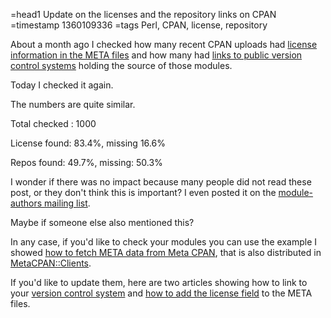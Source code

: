 =head1 Update on the licenses and the repository links on CPAN
=timestamp 1360109336
=tags Perl, CPAN, license, repository



About a month ago I checked how many recent CPAN uploads had <a
href="http://blogs.perl.org/users/gabor_szabo/2012/12/174-of-cpan-uploads-have-no-license-in-the-meta-files.html">license
information in the META files</a> and how many had
<a href="http://blogs.perl.org/users/gabor_szabo/2013/01/50-of-the-new-cpan-uploads-lack-a-repository-link.html">links
to public version control systems</a> holding the source of those modules.

Today I checked it again.



The numbers are quite similar.

Total checked : 1000

License found: 83.4%, missing 16.6%

Repos found: 49.7%, missing: 50.3%

I wonder if there was no impact because many people did not read these post, or they don't think this is important?
I even posted it on the <a href="http://lists.perl.org/list/module-authors.html">module-authors mailing list</a>.

Maybe if someone else also mentioned this?

In any case, if you'd like to check your modules you can use the example I showed
<a href="http://perlmaven.com/fetching-meta-data-from-meta-cpan">how to fetch META data from Meta CPAN</a>,
that is also distributed in <a href="https://metacpan.org/release/MetaCPAN-Clients">MetaCPAN::Clients</a>.

If you'd like to update them, here are two articles showing how to link to your
<a href="http://perlmaven.com/how-to-add-link-to-version-control-system-of-a-cpan-distributions">version control system</a>
and <a href="http://perlmaven.com/how-to-add-the-license-field-to-meta-files-on-cpan">how to add the license field</a>
to the META files.

<!-- perl5maven.com links replaced by perlmaven.com links -->

